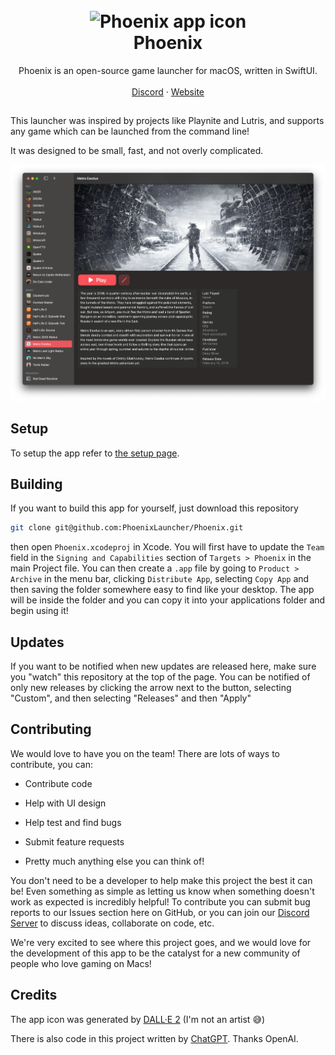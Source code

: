 <h1 align="center">
  <br>
  <img src="Readme Images/Icon.png" alt="Phoenix app icon" width="100" height="100"/>
  <br>
  <b>Phoenix</b>
  <br>
</h1>

<p align="center">
    Phoenix is an open-source game launcher for macOS, written in SwiftUI. 
    <br />
    <br />
    <a href="https://discord.gg/nm3GY2K36H">Discord</a>
    ·
    <a href="https://phoenixlauncher.vercel.app/">Website</a>    
  </p>

  ##

  This launcher was inspired by projects like Playnite and Lutris, and supports any game which can be launched from the command line!

  It was designed to be small, fast, and not overly complicated.

<img src="Readme Images/phoenixdark.webp" alt="Screenshot of the app"/>

## Setup

To setup the app refer to [the setup page](./setup.md).

## Building

If you want to build this app for yourself, just download this repository

```bash
git clone git@github.com:PhoenixLauncher/Phoenix.git
```

then open `Phoenix.xcodeproj` in Xcode. You will first have to update the `Team` field in the `Signing and Capabilities` section of `Targets > Phoenix` in the main Project file. You can then create a `.app` file by going to `Product > Archive` in the menu bar, clicking `Distribute App`, selecting `Copy App` and then saving the folder somewhere easy to find like your desktop. The app will be inside the folder and you can copy it into your applications folder and begin using it!

## Updates

If you want to be notified when new updates are released here, make sure you "watch" this repository at the top of the page. You can be notified of only new releases by clicking the arrow next to the button, selecting "Custom", and then selecting "Releases" and then "Apply"

## Contributing

We would love to have you on the team! There are lots of ways to contribute, you can:

- Contribute code

- Help with UI design

- Help test and find bugs

- Submit feature requests

- Pretty much anything else you can think of!

You don't need to be a developer to help make this project the best it can be! Even something as simple as letting us know when something doesn't work as expected is incredibly helpful! To contribute you can submit bug reports to our Issues section here on GitHub, or you can join our [Discord Server](https://discord.gg/Q8TQ6rYfGQ) to discuss ideas, collaborate on code, etc.

We're very excited to see where this project goes, and we would love for the development of this app to be the catalyst for a new community of people who love gaming on Macs!

## Credits

The app icon was generated by [DALL·E 2](https://openai.com/dall-e-2/) (I'm not an artist 😅)

There is also code in this project written by [ChatGPT](https://openai.com). Thanks OpenAI.
